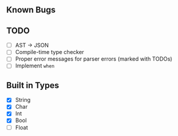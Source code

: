 ## Known Bugs

## TODO

- [ ] AST -> JSON
- [ ] Compile-time type checker
- [ ] Proper error messages for parser errors (marked with TODOs)
- [ ] Implement `when`

## Built in Types

- [x] String
- [x] Char
- [x] Int
- [x] Bool
- [ ] Float

